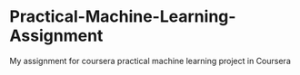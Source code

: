 # Practical-Machine-Learning-Assignment

My assignment for coursera practical machine learning project in Coursera
